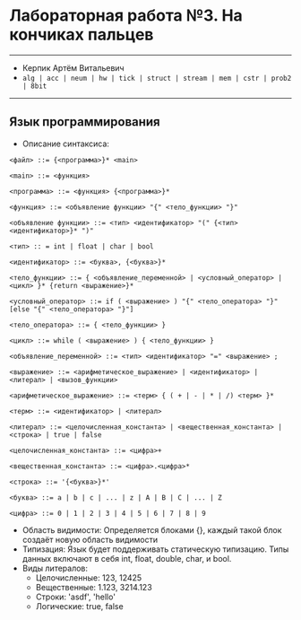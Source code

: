 # Лабораторная работа №3. На кончиках пальцев
___
- Керпик Артём Витальевич
- `alg | acc | neum | hw | tick | struct | stream | mem | cstr | prob2 | 8bit`
___

## Язык программирования

- Описание синтаксиса:
```
<файл> ::= {<программа>}* <main>

<main> ::= <функция>
  
<программа> ::= <функция> {<программа>}*

<функция> ::= <объявление функции> "{" <тело_функции> "}"

<объявление функции> ::= <тип> <идентификатор> "(" {<тип> <идентификатор>}* ")"

<тип> :: = int | float | char | bool 

<идентификатор> ::= <буква>, {<буква>}*

<тело_функции> ::= { <объявление_переменной> | <условный_оператор> | <цикл> }* {return <выражение>}*

<условный_оператор> ::= if ( <выражение> ) "{" <тело_оператора> "}" [else "{" <тело_оператора> "}"]

<тело_оператора> ::= { <тело_функции> }

<цикл> ::= while ( <выражение> ) { <тело_функции> }

<объявление_переменной> ::= <тип> <идентификатор> "=" <выражение> ;

<выражение> ::= <арифметическое_выражение> | <идентификатор> | <литерал> | <вызов_функции>

<арифметическое_выражение> ::= <терм> { ( + | - | * | /) <терм> }*

<терм> ::= <идентификатор> | <литерал>

<литерал> ::= <целочисленная_константа> | <вещественная_константа> | <строка> | true | false

<целочисленная_константа> ::= <цифра>+

<вещественная_константа> ::= <цифра>.<цифра>*

<строка> ::= '{<буква>}*'

<буква> ::= a | b | c | ... | z | A | B | C | ... | Z

<цифра> ::= 0 | 1 | 2 | 3 | 4 | 5 | 6 | 7 | 8 | 9
```

- Область видимости:
Определяется блоками {}, каждый такой блок создаёт новую область видимости
- Типизация:
Язык будет поддерживать статическую типизацию. Типы данных включают в себя int, float, double, char, и bool.
- Виды литералов:
  - Целочисленные: 123, 12425
  - Вещественные: 1.123, 3214.123
  - Строки: 'asdf', 'hello'
  - Логические: true, false
